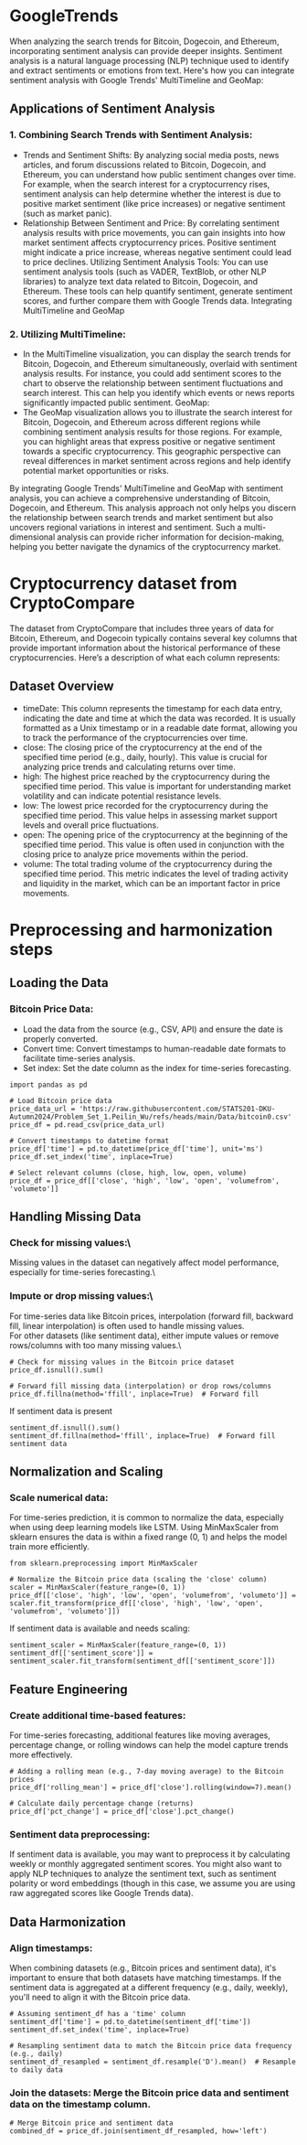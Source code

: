 # GoogleTrends
When analyzing the search trends for Bitcoin, Dogecoin, and Ethereum, incorporating sentiment analysis can provide deeper insights. Sentiment analysis is a natural language processing (NLP) technique used to identify and extract sentiments or emotions from text. Here's how you can integrate sentiment analysis with Google Trends' MultiTimeline and GeoMap:

## Applications of Sentiment Analysis

### 1. Combining Search Trends with Sentiment Analysis:
* Trends and Sentiment Shifts: By analyzing social media posts, news articles, and forum discussions related to Bitcoin, Dogecoin, and Ethereum, you can understand how public sentiment changes over time. For example, when the search interest for a cryptocurrency rises, sentiment analysis can help determine whether the interest is due to positive market sentiment (like price increases) or negative sentiment (such as market panic).
* Relationship Between Sentiment and Price: By correlating sentiment analysis results with price movements, you can gain insights into how market sentiment affects cryptocurrency prices. Positive sentiment might indicate a price increase, whereas negative sentiment could lead to price declines.
Utilizing Sentiment Analysis Tools:
You can use sentiment analysis tools (such as VADER, TextBlob, or other NLP libraries) to analyze text data related to Bitcoin, Dogecoin, and Ethereum. These tools can help quantify sentiment, generate sentiment scores, and further compare them with Google Trends data.
Integrating MultiTimeline and GeoMap

### 2. Utilizing MultiTimeline:
* In the MultiTimeline visualization, you can display the search trends for Bitcoin, Dogecoin, and Ethereum simultaneously, overlaid with sentiment analysis results. For instance, you could add sentiment scores to the chart to observe the relationship between sentiment fluctuations and search interest. This can help you identify which events or news reports significantly impacted public sentiment.
GeoMap:
* The GeoMap visualization allows you to illustrate the search interest for Bitcoin, Dogecoin, and Ethereum across different regions while combining sentiment analysis results for those regions. For example, you can highlight areas that express positive or negative sentiment towards a specific cryptocurrency. This geographic perspective can reveal differences in market sentiment across regions and help identify potential market opportunities or risks.

By integrating Google Trends' MultiTimeline and GeoMap with sentiment analysis, you can achieve a comprehensive understanding of Bitcoin, Dogecoin, and Ethereum. This analysis approach not only helps you discern the relationship between search trends and market sentiment but also uncovers regional variations in interest and sentiment. Such a multi-dimensional analysis can provide richer information for decision-making, helping you better navigate the dynamics of the cryptocurrency market.

# Cryptocurrency dataset from CryptoCompare
The dataset from CryptoCompare that includes three years of data for Bitcoin, Ethereum, and Dogecoin typically contains several key columns that provide important information about the historical performance of these cryptocurrencies. Here’s a description of what each column represents:

## Dataset Overview

* timeDate:
This column represents the timestamp for each data entry, indicating the date and time at which the data was recorded. It is usually formatted as a Unix timestamp or in a readable date format, allowing you to track the performance of the cryptocurrencies over time.
* close:
The closing price of the cryptocurrency at the end of the specified time period (e.g., daily, hourly). This value is crucial for analyzing price trends and calculating returns over time.
* high:
The highest price reached by the cryptocurrency during the specified time period. This value is important for understanding market volatility and can indicate potential resistance levels.
* low:
The lowest price recorded for the cryptocurrency during the specified time period. This value helps in assessing market support levels and overall price fluctuations.
* open:
The opening price of the cryptocurrency at the beginning of the specified time period. This value is often used in conjunction with the closing price to analyze price movements within the period.
* volume:
The total trading volume of the cryptocurrency during the specified time period. This metric indicates the level of trading activity and liquidity in the market, which can be an important factor in price movements.

# Preprocessing and harmonization steps
## Loading the Data
### Bitcoin Price Data:
* Load the data from the source (e.g., CSV, API) and ensure the date is properly converted.
* Convert time: Convert timestamps to human-readable date formats to facilitate time-series analysis.
* Set index: Set the date column as the index for time-series forecasting.
```
import pandas as pd

# Load Bitcoin price data
price_data_url = 'https://raw.githubusercontent.com/STATS201-DKU-Autumn2024/Problem_Set_1.Peilin_Wu/refs/heads/main/Data/bitcoin0.csv'
price_df = pd.read_csv(price_data_url)

# Convert timestamps to datetime format
price_df['time'] = pd.to_datetime(price_df['time'], unit='ms')
price_df.set_index('time', inplace=True)

# Select relevant columns (close, high, low, open, volume)
price_df = price_df[['close', 'high', 'low', 'open', 'volumefrom', 'volumeto']]
```
## Handling Missing Data
### Check for missing values:\
Missing values in the dataset can negatively affect model performance, especially for time-series forecasting.\
### Impute or drop missing values:\
For time-series data like Bitcoin prices, interpolation (forward fill, backward fill, linear interpolation) is often used to handle missing values.\
For other datasets (like sentiment data), either impute values or remove rows/columns with too many missing values.\
```
# Check for missing values in the Bitcoin price dataset
price_df.isnull().sum()

# Forward fill missing data (interpolation) or drop rows/columns
price_df.fillna(method='ffill', inplace=True)  # Forward fill
```
If sentiment data is present
```
sentiment_df.isnull().sum()
sentiment_df.fillna(method='ffill', inplace=True)  # Forward fill sentiment data
```
## Normalization and Scaling
### Scale numerical data: 
For time-series prediction, it is common to normalize the data, especially when using deep learning models like LSTM. Using MinMaxScaler from sklearn ensures the data is within a fixed range (0, 1) and helps the model train more efficiently.
```
from sklearn.preprocessing import MinMaxScaler

# Normalize the Bitcoin price data (scaling the 'close' column)
scaler = MinMaxScaler(feature_range=(0, 1))
price_df[['close', 'high', 'low', 'open', 'volumefrom', 'volumeto']] = scaler.fit_transform(price_df[['close', 'high', 'low', 'open', 'volumefrom', 'volumeto']])

```
If sentiment data is available and needs scaling:
```
sentiment_scaler = MinMaxScaler(feature_range=(0, 1))
sentiment_df[['sentiment_score']] = sentiment_scaler.fit_transform(sentiment_df[['sentiment_score']])
```
## Feature Engineering
### Create additional time-based features:
For time-series forecasting, additional features like moving averages, percentage change, or rolling windows can help the model capture trends more effectively.
```
# Adding a rolling mean (e.g., 7-day moving average) to the Bitcoin prices
price_df['rolling_mean'] = price_df['close'].rolling(window=7).mean()

# Calculate daily percentage change (returns)
price_df['pct_change'] = price_df['close'].pct_change()
```
### Sentiment data preprocessing:
If sentiment data is available, you may want to preprocess it by calculating weekly or monthly aggregated sentiment scores.
You might also want to apply NLP techniques to analyze the sentiment text, such as sentiment polarity or word embeddings (though in this case, we assume you are using raw aggregated scores like Google Trends data).
## Data Harmonization
### Align timestamps: 
When combining datasets (e.g., Bitcoin prices and sentiment data), it's important to ensure that both datasets have matching timestamps. If the sentiment data is aggregated at a different frequency (e.g., daily, weekly), you'll need to align it with the Bitcoin price data.
```
# Assuming sentiment_df has a 'time' column
sentiment_df['time'] = pd.to_datetime(sentiment_df['time'])
sentiment_df.set_index('time', inplace=True)

# Resampling sentiment data to match the Bitcoin price data frequency (e.g., daily)
sentiment_df_resampled = sentiment_df.resample('D').mean()  # Resample to daily data

```
### Join the datasets: Merge the Bitcoin price data and sentiment data on the timestamp column.

```
# Merge Bitcoin price and sentiment data
combined_df = price_df.join(sentiment_df_resampled, how='left')

```
